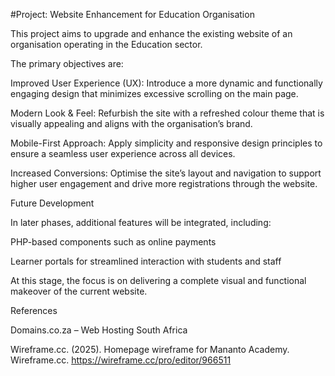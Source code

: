 #Project: Website Enhancement for Education Organisation

This project aims to upgrade and enhance the existing website of an organisation operating in the Education sector.

The primary objectives are:

Improved User Experience (UX): Introduce a more dynamic and functionally engaging design that minimizes excessive scrolling on the main page.

Modern Look & Feel: Refurbish the site with a refreshed colour theme that is visually appealing and aligns with the organisation’s brand.

Mobile-First Approach: Apply simplicity and responsive design principles to ensure a seamless user experience across all devices.

Increased Conversions: Optimise the site’s layout and navigation to support higher user engagement and drive more registrations through the website.

Future Development

In later phases, additional features will be integrated, including:

PHP-based components such as online payments

Learner portals for streamlined interaction with students and staff

At this stage, the focus is on delivering a complete visual and functional makeover of the current website.

References

Domains.co.za – Web Hosting South Africa

Wireframe.cc. (2025). Homepage wireframe for Mananto Academy. Wireframe.cc. https://wireframe.cc/pro/editor/966511
